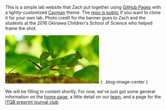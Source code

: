 This is a simple lab website that Zach put together using [GitHub Pages](https://pages.github.com/) with a lightly-customized [Cayman](https://github.com/pages-themes/cayman) theme. The [repo is public](https://github.com/zach-hensel/zach-hensel.github.io) if you want to clone it for your own lab. Photo credit for the banner goes to Zach and the students at the 2016 Okinawa Children's School of Science who helped frame the shot.

![Zach](/img/grasshopper.jpg) {: .blog-image-center }

We will be filling in content shortly. For now, we've just got some general information on the [home page](/), a little detail on our [team](/team), and a page for the [ITQB preprint journal club](/preprintjc).